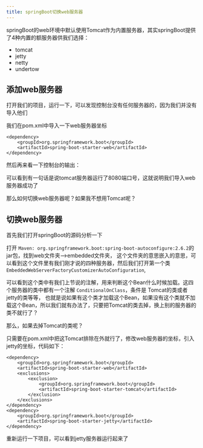 ```yaml
---
title: springBoot切换web服务器
---
```


springBoot的web环境中默认使用Tomcat作为内置服务器，其实springBoot提供了4种内置的额服务器供我们选择：

- tomcat 
- jetty
- netty
- undertow

## 添加web服务器

打开我们的项目，运行一下，可以发现控制台没有任何服务器的，因为我们并没有导入他们

我们在pom.xml中导入一下web服务器坐标

```
<dependency>
    <groupId>org.springframework.boot</groupId>
    <artifactId>spring-boot-starter-web</artifactId>
</dependency>
```

然后再来看一下控制台的输出：
<!-- ![img_1.png](/img_1.png) -->

可以看到有一句话是说tomcat服务器运行了8080端口号，这就说明我们导入web服务器成功了

那么如何切换web服务器呢？如果我不想用Tomcat呢？

## 切换web服务器

首先我们打开springBoot的源码分析一下

打开 `Maven: org.springframework.boot:spring-boot-autoconfigure:2.6.2`的jar包，找到web文件夹-->embedded文件夹，
这个文件夹的意思嵌入的意思，可以看到这个文件里有我们刚才说的四种服务器，然后我们打开第一个类 `EmbeddedWebServerFactoryCustomizerAutoConfiguration`,
<!-- ![img_2.png](/img_2.png) -->

可以看到这个类中有我们上节说的注解，用来判断这个Bean什么时候加载。这四个服务器的类中都有一个注解 `ConditionalOnClass`，条件是 Tomcat的类或者jetty的类等等，
也就是说如果有这个类才加载这个Bean，如果没有这个类就不加载这个Bean，所以我们就有办法了，只要把Tomcat的类去掉，换上别的服务器的类不就行了？

那么，如果去掉Tomcat的类呢？

只需要在pom.xml中把这Tomcat排除在外就行了，修改web服务器的坐标，引入jetty的坐标，代码如下：

```
<dependency>
    <groupId>org.springframework.boot</groupId>
    <artifactId>spring-boot-starter-web</artifactId>
    <exclusions>
        <exclusion>
            <groupId>org.springframework.boot</groupId>
            <artifactId>spring-boot-starter-tomcat</artifactId>
        </exclusion>
    </exclusions>
</dependency>
<dependency>
    <groupId>org.springframework.boot</groupId>
    <artifactId>spring-boot-starter-jetty</artifactId>
</dependency>
```

重新运行一下项目，可以看到jetty服务器运行起来了

<!-- ![img_3.png](/img_3.png) -->


